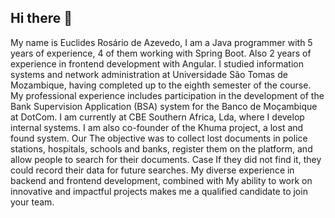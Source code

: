 ## Hi there 👋

My name is Euclides Rosário de Azevedo, 
I am a Java programmer with 5 years of experience,
4 of them working with Spring Boot. Also 2 years of experience in
frontend development with Angular.
I studied information systems and network administration at Universidade São Tomas de
Mozambique, having completed up to the eighth semester of the course. My professional experience
includes participation in the development of the Bank Supervision Application (BSA) system for the
Banco de Moçambique at DotCom. I am currently at CBE Southern Africa, Lda, where
I develop internal systems.
I am also co-founder of the Khuma project, a lost and found system. Our
The objective was to collect lost documents in police stations, hospitals, schools and banks,
register them on the platform, and allow people to search for their documents. Case
If they did not find it, they could record their data for future searches.
My diverse experience in backend and frontend development, combined with
My ability to work on innovative and impactful projects makes me a
qualified candidate to join your team.
<!--
**euclidesrosario/euclidesrosario** is a ✨ _special_ ✨ repository because its `README.md` (this file) appears on your GitHub profile.

Here are some ideas to get you started:

- 🔭 I’m currently working on ...
- 🌱 I’m currently learning ...
- 👯 I’m looking to collaborate on ...
- 🤔 I’m looking for help with ...
- 💬 Ask me about ...
- 📫 How to reach me: ...
- 😄 Pronouns: ...
- ⚡ Fun fact: ...
-->
